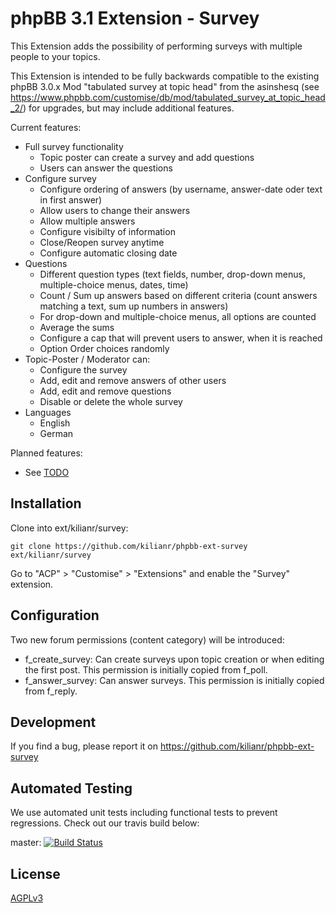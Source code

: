 # phpBB 3.1 Extension - Survey
This Extension adds the possibility of performing surveys with multiple people to your topics.

This Extension is intended to be fully backwards compatible to the existing phpBB 3.0.x Mod "tabulated survey at topic head" from the asinshesq (see https://www.phpbb.com/customise/db/mod/tabulated_survey_at_topic_head_2/) for upgrades, but may include additional features.

Current features:
* Full survey functionality
    * Topic poster can create a survey and add questions
    * Users can answer the questions
* Configure survey
    * Configure ordering of answers (by username, answer-date oder text in first answer)
    * Allow users to change their answers
    * Allow multiple answers
    * Configure visibilty of information
    * Close/Reopen survey anytime
    * Configure automatic closing date
* Questions
    * Different question types (text fields, number, drop-down menus, multiple-choice menus, dates, time)
    * Count / Sum up answers based on different criteria (count answers matching a text, sum up numbers in answers)
    * For drop-down and multiple-choice menus, all options are counted
    * Average the sums
    * Configure a cap that will prevent users to answer, when it is reached
    * Option Order choices randomly
* Topic-Poster / Moderator can:
    * Configure the survey
    * Add, edit and remove answers of other users
    * Add, edit and remove questions
    * Disable or delete the whole survey
* Languages
    * English
    * German

Planned features:

* See [TODO](TODO)

## Installation

Clone into ext/kilianr/survey:

    git clone https://github.com/kilianr/phpbb-ext-survey ext/kilianr/survey

Go to "ACP" > "Customise" > "Extensions" and enable the "Survey" extension.

## Configuration

Two new forum permissions (content category) will be introduced:
* f_create_survey: Can create surveys upon topic creation or when editing the first post. This permission is initially copied from f_poll.
* f_answer_survey: Can answer surveys. This permission is initially copied from f_reply.

## Development

If you find a bug, please report it on https://github.com/kilianr/phpbb-ext-survey

## Automated Testing

We use automated unit tests including functional tests to prevent regressions. Check out our travis build below:

master: [![Build Status](https://travis-ci.org/kilianr/phpbb-ext-survey.png?branch=master)](http://travis-ci.org/kilianr/phpbb-ext-survey)

## License

[AGPLv3](LICENCE)

